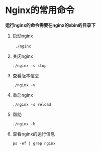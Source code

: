 # Nginx的常用命令

**运行nginx的命令需要在nginx的sbin的目录下**

1. 启动nginx

        `./nginx`

2. 关闭nginx
   
   `./nginx -s stop`

3. 查看版本信息
   
   `./nginx -v`

4. 重启nginx
   
   `./nginx -s reload`

5. 帮助
   
   `./nginx -h`

6. 查看nginx的运行信息
   
   `ps -ef | grep nginx`


